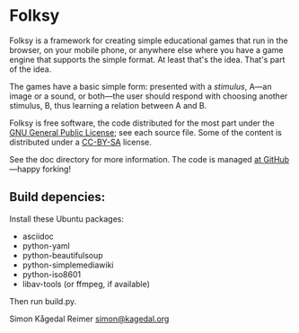 Folksy
======

Folksy is a framework for creating simple educational games that run
in the browser, on your mobile phone, or anywhere else where you have
a game engine that supports the simple format. At least that's the
idea. That's part of the idea.

The games have a basic simple form: presented with a *stimulus*, A—an
image or a sound, or both—the user should respond with choosing
another stimulus, B, thus learning a relation between A and B.

Folksy is free software, the code distributed for the most part under
the [GNU General Public License][1]; see each source file. Some of the
content is distributed under a [CC-BY-SA][2] license.

See the doc directory for more information. The code is managed [at
GitHub](https://github.com/skagedal/folksy)—happy forking!

## Build depencies:

Install these Ubuntu packages:

* asciidoc
* python-yaml
* python-beautifulsoup
* python-simplemediawiki
* python-iso8601
* libav-tools (or ffmpeg, if available)

Then run build.py.

Simon Kågedal Reimer <simon@kagedal.org>

  [1]: http://www.gnu.org/copyleft/gpl.html "GNU General Public License"
  [2]: http://creativecommons.org/licenses/by-sa/3.0/

